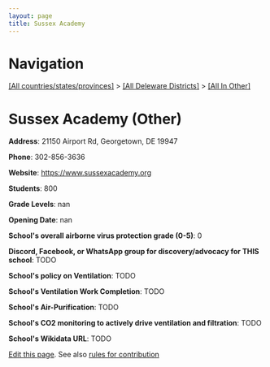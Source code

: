 ```yaml
---
layout: page
title: Sussex Academy
---
```

# Navigation

[[All countries/states/provinces]](../../..) > [[All Deleware Districts]](../..) > [[All In Other]](..)

# Sussex Academy (Other)

**Address**: 21150 Airport Rd, Georgetown, DE 19947

**Phone**: 302-856-3636

**Website**: <https://www.sussexacademy.org>

**Students**: 800

**Grade Levels**: nan

**Opening Date**: nan

**School's overall airborne virus protection grade (0-5)**: 0

**Discord, Facebook, or WhatsApp group for discovery/advocacy for THIS school**: TODO

**School's policy on Ventilation**: TODO

**School's Ventilation Work Completion**: TODO

**School's Air-Purification**: TODO

**School's CO2 monitoring to actively drive ventilation and filtration**: TODO

**School's Wikidata URL**: TODO


[Edit this page](https://github.com/ventilate-schools/DE/edit/main/./Other/Sussex_Academy.md). See also [rules for contribution](../../../contribution-rules/)